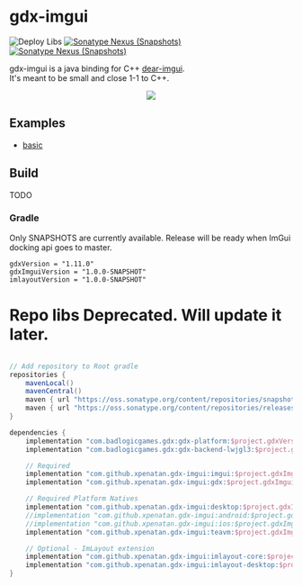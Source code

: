 # gdx-imgui
![Deploy Libs](https://github.com/xpenatan/gdx-imgui/workflows/Deploy%20Libs/badge.svg)
[![Sonatype Nexus (Snapshots)](https://img.shields.io/nexus/r/com.github.xpenatan.gdx-imgui/imgui-core?nexusVersion=2&server=https%3A%2F%2Foss.sonatype.org&label=release)](https://repo.maven.apache.org/maven2/com/github/xpenatan/gdx-imgui/)
[![Sonatype Nexus (Snapshots)](https://img.shields.io/nexus/s/com.github.xpenatan.gdx-imgui/imgui-core?server=https%3A%2F%2Foss.sonatype.org&label=snapshot)](https://oss.sonatype.org/content/repositories/snapshots/com/github/xpenatan/gdx-imgui/)


gdx-imgui is a java binding for C++ [dear-imgui](https://github.com/ocornut/imgui). <br>
It's meant to be small and close 1-1 to C++. 

<p align="center"><img src="https://i.imgur.com/rXk4Aq0.gif"/></p>

## Examples
* [basic](https://xpenatan.github.io/gdx-imgui/basic/)

## Build

TODO

### Gradle

Only SNAPSHOTS are currently available. Release will be ready when ImGui docking api goes to master.

    gdxVersion = "1.11.0"
    gdxImguiVersion = "1.0.0-SNAPSHOT"
    imlayoutVersion = "1.0.0-SNAPSHOT"


# Repo libs Deprecated. Will update it later.

```groovy

// Add repository to Root gradle
repositories {
    mavenLocal()
    mavenCentral()
    maven { url "https://oss.sonatype.org/content/repositories/snapshots/" }
    maven { url "https://oss.sonatype.org/content/repositories/releases/" }
}

dependencies {
    implementation "com.badlogicgames.gdx:gdx-platform:$project.gdxVersion:natives-desktop"
    implementation "com.badlogicgames.gdx:gdx-backend-lwjgl3:$project.gdxVersion"

    // Required
    implementation "com.github.xpenatan.gdx-imgui:imgui:$project.gdxImguiVersion"
    implementation "com.github.xpenatan.gdx-imgui:gdx:$project.gdxImguiVersion"

    // Required Platform Natives
    implementation "com.github.xpenatan.gdx-imgui:desktop:$project.gdxImguiVersion"
    //implementation "com.github.xpenatan.gdx-imgui:android:$project.gdxImguiVersion"
    //implementation "com.github.xpenatan.gdx-imgui:ios:$project.gdxImguiVersion"
    implementation "com.github.xpenatan.gdx-imgui:teavm:$project.gdxImguiVersion"

    // Optional - ImLayout extension
    implementation "com.github.xpenatan.gdx-imgui:imlayout-core:$project.imlayoutVersion"
    implementation "com.github.xpenatan.gdx-imgui:imlayout-desktop:$project.imlayoutVersion"
}
```